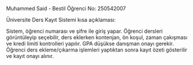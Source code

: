 Muhammed Said - Bestil Öğrenci No: 250542007

Üniversite Ders Kayıt Sistemi kısa açıklaması:

Sistem, öğrenci numarası ve şifre ile giriş yapar. Öğrenci dersleri görüntüleyip seçebilir, ders eklerken kontenjan, ön koşul, zaman çakışması ve kredi limiti kontrolleri yapılır. GPA düşükse danışman onayı gerekir. Öğrenci ders ekleme/çıkarma işlemleri yaptıktan sonra kayıt özeti gösterilir ve kayıt onayı alınır.
